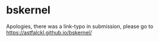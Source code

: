 # bskernel
Apologies, there was a link-typo in submission, please go to https://astfalckl.github.io/bskernel/